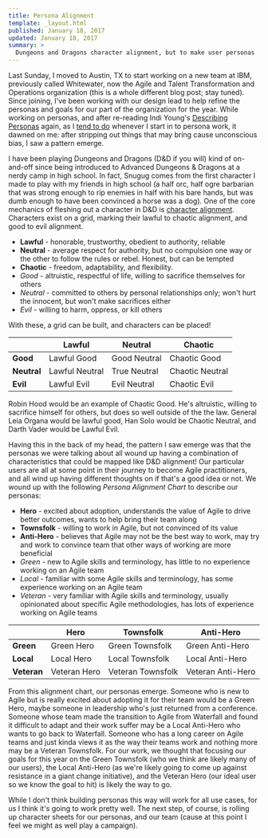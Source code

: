 ```yaml
---
title: Persona Alignment
template: _layout.html
published: January 18, 2017
updated: January 18, 2017
summary: >
  Dungeons and Dragons character alignment, but to make user personas
---
```

Last Sunday, I moved to Austin, TX to start working on a new team at IBM, previously called Whitewater, now the Agile and Talent Transformation and Operations organization (this is a whole different blog post; stay tuned). Since joining, I've been working with our design lead to help refine the personas and goals for our part of the organization for the year. While working on personas, and after re-reading Indi Young's [Describing Personas](https://medium.com/@indiyoung/describing-personas-af992e3fc527#.eo05pwcjr) again, as I [tend to do](https://twitter.com/Snugug/status/821458794643234816) whenever I start in to persona work, it dawned on me: after stripping out things that may bring cause unconscious bias, I saw a pattern emerge.

I have been playing Dungeons and Dragons (D&D if you will) kind of on-and-off since being introduced to Advanced Dungeons & Dragons at a nerdy camp in high school. In fact, Snugug comes from the first character I made to play with my friends in high school (a half orc, half ogre barbarian that was strong enough to rip enemies in half with his bare hands, but was dumb enough to have been convinced a horse was a dog). One of the core mechanics of fleshing out a character in D&D is [character alignment](https://en.wikipedia.org/wiki/Alignment_(Dungeons_%26_Dragons)). Characters exist on a grid, marking their lawful to chaotic alignment, and good to evil alignment.

* **Lawful** - honorable, trustworthy, obedient to authority, reliable
* **Neutral** - average respect for authority, but no compulsion one way or the other to follow the rules or rebel. Honest, but can be tempted
* **Chaotic** - freedom, adaptability, and flexibility.
* _Good_ - altruistic, respectful of life, willing to sacrifice themselves for others
* _Neutral_ - committed to others by personal relationships only; won't hurt the innocent, but won't make sacrifices either
* _Evil_ - willing to harm, oppress, or kill others

With these, a grid can be built, and characters can be placed!

|             | Lawful             | Neutral      | Chaotic         |
|-------------|--------------------|--------------|-----------------|
| **Good**    | Lawful Good        | Good Neutral | Chaotic Good    |
| **Neutral** | Lawful Neutral     | True Neutral | Chaotic Neutral |
| **Evil**    | Lawful Evil        | Evil Neutral | Chaotic Evil    |


Robin Hood would be an example of Chaotic Good. He's altruistic, willing to sacrifice himself for others, but does so well outside of the the law. General Leia Organa would be lawful good, Han Solo would be Chaotic Neutral, and Darth Vader would be Lawful Evil.

Having this in the back of my head, the pattern I saw emerge was that the personas we were talking about all wound up having a combination of characteristics that could be mapped like D&D alignment! Our particular users are all at some point in their journey to become Agile practitioners, and all wind up having different thoughts on if that's a good idea or not. We wound up with the following _Persona Alignment Chart_ to describe our personas:

* **Hero** - excited about adoption, understands the value of Agile to drive better outcomes, wants to help bring their team along
* **Townsfolk** - willing to work in Agile, but not convinced of its value
* **Anti-Hero** - believes that Agile may not be the best way to work, may try and work to convince team that other ways of working are more beneficial
* _Green_ - new to Agile skills and terminology, has little to no experience working on an Agile team 
* _Local_ - familiar with some Agile skills and terminology, has some experience working on an Agile team
* _Veteran_ - very familiar with Agile skills and terminology, usually opinionated about specific Agile methodologies, has lots of experience working on Agile teams

|             | Hero         | Townsfolk         | Anti-Hero         |
|-------------|--------------|-------------------|-------------------|
| **Green**   | Green Hero   | Green Townsfolk   | Green Anti-Hero   |
| **Local**   | Local Hero   | Local Townsfolk   | Local Anti-Hero   |
| **Veteran** | Veteran Hero | Veteran Townsfolk | Veteran Anti-Hero |

From this alignment chart, our personas emerge. Someone who is new to Agile but is really excited about adopting it for their team would be a Green Hero, maybe someone in leadership who's just returned from a conference. Someone whose team made the transition to Agile from Waterfall and found it difficult to adapt and their work suffer may be a Local Anti-Hero who wants to go back to Waterfall. Someone who has a long career on Agile teams and just kinda views it as the way their teams work and nothing more may be a Veteran Townsfolk. For our work, we thought that focusing our goals for this year on the Green Townsfolk (who we think are likely many of our users), the Local Anti-Hero (as we're likely going to come up against resistance in a giant change initiative), and the Veteran Hero (our ideal user so we know the goal to hit) is likely the way to go.

While I don't think building personas this way will work for all use cases, for us I think it's going to work pretty well. The next step, of course, is rolling up character sheets for our personas, and our team (cause at this point I feel we might as well play a campaign).
